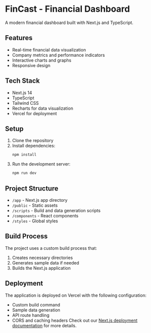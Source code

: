 # FinCast - Financial Dashboard

A modern financial dashboard built with Next.js and TypeScript.

## Features

- Real-time financial data visualization
- Company metrics and performance indicators
- Interactive charts and graphs
- Responsive design

## Tech Stack

- Next.js 14
- TypeScript
- Tailwind CSS
- Recharts for data visualization
- Vercel for deployment

## Setup

1. Clone the repository
2. Install dependencies:
   ```bash
   npm install
   ```
3. Run the development server:
   ```bash
   npm run dev
   ```

## Project Structure

- `/app` - Next.js app directory
- `/public` - Static assets
- `/scripts` - Build and data generation scripts
- `/components` - React components
- `/styles` - Global styles

## Build Process

The project uses a custom build process that:
1. Creates necessary directories
2. Generates sample data if needed
3. Builds the Next.js application

## Deployment

The application is deployed on Vercel with the following configuration:
- Custom build command
- Sample data generation
- API route handling
- CORS and caching headers
Check out our [Next.js deployment documentation](https://nextjs.org/docs/app/building-your-application/deploying) for more details.
